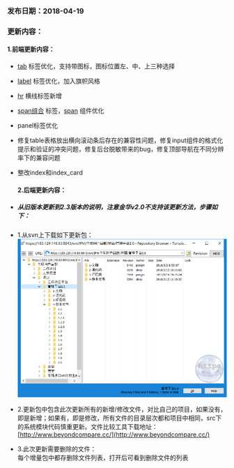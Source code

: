 ### 发布日期：2018-04-19

### 更新内容：

#### 1.前端更新内容：

* [tab](/ji-ben-biao-dan-kong-jian/zi-tab-biao-qian-zu-3010-shi-3011.md)
标签优化，支持带图标，图标位置左、中、上三种选择
* [label](/ji-ben-biao-dan-kong-jian/labelbiao-qian-3010-shi-3011.md)
标签优化，加入旗帜风格
* [hr](/ji-ben-biao-dan-kong-jian/hrbiao-qian.md)
横线标签新增
* [span组合](/ji-ben-biao-dan-kong-jian/spantable-he-span-tr-he-span-td-biao-qian-3010-2-3.md)
标签，[span](/ji-ben-biao-dan-kong-jian/spanbiao-qian.md)
组件优化
* panel标签优化
* 修复table表格放出横向滚动条后存在的兼容性问题，修复input组件的格式化提示和验证的冲突问题，修复后台脱敏带来的bug，修复顶部导航在不同分辨率下的兼容问题
* 整改index和index_card
  #### 2.后端更新内容：

* ##### 从旧版本更新到2.3版本的说明，注意金华v2.0不支持该更新方法，步骤如下：
* 1.从svn上下载如下更新包：  
  ![](/assets/v2.0-1.png)
* 2.更新包中包含此次更新所有的新增/修改文件，对比自己的项目，如果没有，即是新增；如果有，即是修改，所有文件的目录层次都和项目中相同，src下的系统模块代码慎重更新。文件比较工具下载地址：[http://www.beyondcompare.cc/](http://www.beyondcompare.cc/)

* 3.此次更新需要删除的文件：  
  每个增量包中都存删除文件列表，打开后可看到删除文件的列表



